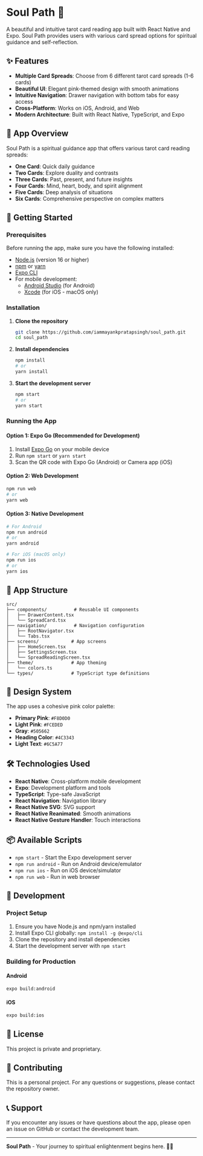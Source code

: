 # Soul Path 🌸

A beautiful and intuitive tarot card reading app built with React Native and Expo. Soul Path provides users with various card spread options for spiritual guidance and self-reflection.

## ✨ Features

- **Multiple Card Spreads**: Choose from 6 different tarot card spreads (1-6 cards)
- **Beautiful UI**: Elegant pink-themed design with smooth animations
- **Intuitive Navigation**: Drawer navigation with bottom tabs for easy access
- **Cross-Platform**: Works on iOS, Android, and Web
- **Modern Architecture**: Built with React Native, TypeScript, and Expo

## 🎯 App Overview

Soul Path is a spiritual guidance app that offers various tarot card reading spreads:

- **One Card**: Quick daily guidance
- **Two Cards**: Explore duality and contrasts
- **Three Cards**: Past, present, and future insights
- **Four Cards**: Mind, heart, body, and spirit alignment
- **Five Cards**: Deep analysis of situations
- **Six Cards**: Comprehensive perspective on complex matters

## 🚀 Getting Started

### Prerequisites

Before running the app, make sure you have the following installed:

- [Node.js](https://nodejs.org/) (version 16 or higher)
- [npm](https://www.npmjs.com/) or [yarn](https://yarnpkg.com/)
- [Expo CLI](https://docs.expo.dev/get-started/installation/)
- For mobile development:
  - [Android Studio](https://developer.android.com/studio) (for Android)
  - [Xcode](https://developer.apple.com/xcode/) (for iOS - macOS only)

### Installation

1. **Clone the repository**
   ```bash
   git clone https://github.com/iammayankpratapsingh/soul_path.git
   cd soul_path
   ```

2. **Install dependencies**
   ```bash
   npm install
   # or
   yarn install
   ```

3. **Start the development server**
   ```bash
   npm start
   # or
   yarn start
   ```

### Running the App

#### Option 1: Expo Go (Recommended for Development)
1. Install [Expo Go](https://expo.dev/client) on your mobile device
2. Run `npm start` or `yarn start`
3. Scan the QR code with Expo Go (Android) or Camera app (iOS)

#### Option 2: Web Development
```bash
npm run web
# or
yarn web
```

#### Option 3: Native Development
```bash
# For Android
npm run android
# or
yarn android

# For iOS (macOS only)
npm run ios
# or
yarn ios
```

## 📱 App Structure

```
src/
├── components/          # Reusable UI components
│   ├── DrawerContent.tsx
│   └── SpreadCard.tsx
├── navigation/          # Navigation configuration
│   ├── RootNavigator.tsx
│   └── Tabs.tsx
├── screens/            # App screens
│   ├── HomeScreen.tsx
│   ├── SettingsScreen.tsx
│   └── SpreadReadingScreen.tsx
├── theme/              # App theming
│   └── colors.ts
└── types/              # TypeScript type definitions
```

## 🎨 Design System

The app uses a cohesive pink color palette:
- **Primary Pink**: `#F8D0D0`
- **Light Pink**: `#FCEDED`
- **Gray**: `#505662`
- **Heading Color**: `#4C3343`
- **Light Text**: `#6C5A77`

## 🛠️ Technologies Used

- **React Native**: Cross-platform mobile development
- **Expo**: Development platform and tools
- **TypeScript**: Type-safe JavaScript
- **React Navigation**: Navigation library
- **React Native SVG**: SVG support
- **React Native Reanimated**: Smooth animations
- **React Native Gesture Handler**: Touch interactions

## 📦 Available Scripts

- `npm start` - Start the Expo development server
- `npm run android` - Run on Android device/emulator
- `npm run ios` - Run on iOS device/simulator
- `npm run web` - Run in web browser

## 🔧 Development

### Project Setup
1. Ensure you have Node.js and npm/yarn installed
2. Install Expo CLI globally: `npm install -g @expo/cli`
3. Clone the repository and install dependencies
4. Start the development server with `npm start`

### Building for Production

#### Android
```bash
expo build:android
```

#### iOS
```bash
expo build:ios
```

## 📄 License

This project is private and proprietary.

## 🤝 Contributing

This is a personal project. For any questions or suggestions, please contact the repository owner.

## 📞 Support

If you encounter any issues or have questions about the app, please open an issue on GitHub or contact the development team.

---

**Soul Path** - Your journey to spiritual enlightenment begins here. 🌸✨
